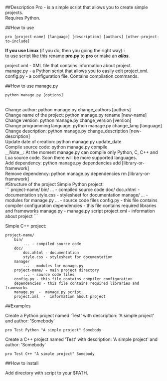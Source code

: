 ##Description
Pro - is a simple script that allows
you to create simple projects.<br>
Requires Python. 

##How to use
```
pro [project-name] [language] [description] [authors] [other-project-to-include]
```
__If you use Linux__ (if you do, then you going the right way).:<br>
to use script like this rename __pro.py__ to __pro__ or make an ___alias___.

project.xml - XML file that
contains information about project.<br>
manage.py - a Python script that
allows you to easily edit
project.xml.<br>
config.py - a configuration file. Contains compilation commands.

##How to use manage.py
```
python manage.py [options]
```
<br>
Change author: python manage.py change_authors [authors]<br>
Change name of the project: python manage.py rename [new-name]<br>
Change version: python manage.py change_version [version]<br>
Change programming language: python manage.py change_lang [language]<br>
Change description: python manage.py change_description [new-description]<br>
Update date of creation: python manage.py update_date<br>
Compile source code: python manage.py compile<br>
__Note__: At the moment manage.py can compile only Python, C, C++ and Lua source code. Soon there will be more supported languages.<br>
Add dependency: python manage.py dependencies add [library-or-framework]<br>
Remove dependency: python manage.py dependencies rm [library-or-framework]<br>
#Structure of the project
Simple Python project: <br>
```
project-name/
	bin/
		... -  compiled source code
	doc/
		doc.xhtml  -  documentation
		style.css  - stylesheet for documentation
	manage/
		...  -  modules for manage.py
	...  -  source code files
	config.py - this file contains compiler configuration
	dependencies - this file contains required libraries and frameworks
	manage.py  -  manage.py script
	project.xml  -  information about project
```

Simple C++ project: <br>
```
project-name/
	bin/
		... - compiled source code
	doc/
		doc.xhtml - documentation
		style.css - stylesheet for documentation
	manage/
		... - modules for manage.py
	project-name/ - main project directory
		... - source code files
	config.py - this file contains compiler configuration
	dependencies - this file contains required libraries and frameworks
	manage.py  -  manage.py script
	project.xml  -  information about project
```

##Examples

Create a Python project named 'Test' with description: 'A simple project' and author: 'Somebody'<br>
```
pro Test Python "A simple project" Somebody
```
Create a C++ project named 'Test' with description: 'A simple project' and author: 'Somebody'<br>
```
pro Test C++ "A simple project" Somebody
```

##How to install

Add directory with script to your $PATH.<br>
